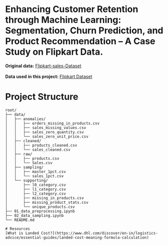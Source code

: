 # Enhancing Customer Retention through Machine Learning: <br> Segmentation, Churn Prediction, and Product Recommendation – A Case Study on Flipkart Data.

**Original data:** [Flipkart-sales-Dataset](https://www.kaggle.com/datasets/iyumrahul/flipkartsalesdataset) <br><br>
**Data used in this project:** [Flipkart Dataset](https://www.kaggle.com/datasets/giamnguyn/flipkart-dataset-study-purpose-only) 


# Project Structure
```text
root/
├── data/
│   ├── anomalies/
│   │   ├── orders_missing_in_products.csv
│   │   ├── sales_missing_values.csv
│   │   ├── sales_zero_quantity.csv
│   │   └── sales_zero_unit_price.csv
│   ├── cleaned/
│   │   ├── products_cleaned.csv
│   │   └── sales_cleaned.csv
│   ├── raw/
│   │   ├── products.csv
│   │   └── Sales.csv
│   ├── sampling/
│   │   ├── master_1pct.csv
│   │   └── sales_1pct.csv
│   └── supporting/
│       ├── l0_category.csv
│       ├── l1_category.csv
│       ├── l2_category.csv
│       ├── missing_in_products.csv
│       ├── missing_product_stats.csv
│       └── unique_products.csv
├── 01_data_preprocessing.ipynb
├── 02_data_sampling.ipynb
└── README.md

# Resources
[What is Landed Cost?](https://www.dhl.com/discover/en-in/logistics-advice/essential-guides/landed-cost-meaning-formula-calculation)








